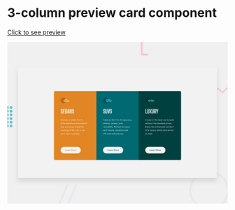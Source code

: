 # 3-column preview card component

[Click to see preview](https://xlxmht.github.io/3-column-preview-card/)

![Design preview for the 3-column preview card component](./design/desktop-preview.jpg)
